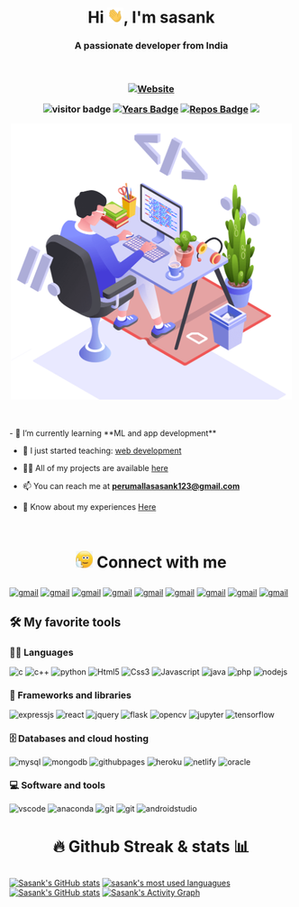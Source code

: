 <h1 align="center">Hi <img src="images/hai.webp" width="28">, I'm sasank</h1>
<h3 align="center">A passionate developer from India</h3>
<br>

<h3 align="center">

[![Website](https://img.shields.io/badge/Website-informational?style=for-the-badge&logo=battledotnet&logoColor=white)](https://github.com/Sasank174)



![visitor badge](https://visitor-badge.glitch.me/badge?page_id=sasank174.visitor-badge&left_color=grey&right_color=blue&left_text=Visitors+Count)
[![Years Badge](https://badges.pufler.dev/years/Sasank174)](https://badges.pufler.dev/years/Sasank174)
[![Repos Badge](https://badges.pufler.dev/repos/Sasank174)](https://badges.pufler.dev/repos/Sasank174)
<img src = "https://badges.pufler.dev/repos/Sasank174?">

</h3>

<p align="center"><img src="images/tech.png" width="500px"></p>
<br><br>
- 🌱 I’m currently learning **ML and app development**

- 🔭 I just started teaching: [web development](https://sasank174.github.io/NPSS-web)

- 👨‍💻 All of my projects are available [here](https://github.com/Sasank174?tab=repositories)

- 📫 You can reach me at **[perumallasasank123@gmail.com](mailto:perumallasasank123@gmail.com)**

- 📄 Know about my experiences [Here](https://github.com/Sasank174/profile/blob/main/Profile.pdf)

<br>

<h1 align="center">

<img src="images/whome.gif" width="30"> Connect with me

</h1>

<p>

[<img alt="gmail" src="https://img.shields.io/badge/Gmail-D14836?style=for-the-badge&logo=gmail&logoColor=white" height="35">](mailto:perumallasasank123@gmail.com)
[<img alt="gmail" src="https://img.shields.io/badge/WhatsApp-25D366?style=for-the-badge&logo=WhatsApp&logoColor=white" height="35">](https://wa.me/918106623632)
[<img alt="gmail" src="https://img.shields.io/badge/GitHub-100000?style=for-the-badge&logo=github&logoColor=white" height="35">](https://github.com/sasank174)
[<img alt="gmail" src="https://img.shields.io/badge/LinkedIn-0077B5?style=for-the-badge&logo=linkedin&logoColor=white" height="35">](https://www.linkedin.com/in/perumalla-sasank-07843b207/)
[<img alt="gmail" src="https://img.shields.io/badge/Telegram-2CA5E0?style=for-the-badge&logo=telegram&logoColor=white" height="35">](https://t.me/Sasank174)
[<img alt="gmail" src="https://img.shields.io/badge/-Hackerrank-2EC866?style=for-the-badge&logo=HackerRank&logoColor=white" height="35">](https://www.hackerrank.com/Sasank174?hr_r=1)
[<img alt="gmail" src="https://img.shields.io/badge/Facebook-1877F2?style=for-the-badge&logo=facebook&logoColor=white" height="35">](https://www.facebook.com/perumalla.sasank)
[<img alt="gmail" src="https://img.shields.io/badge/Instagram-E4405F?style=for-the-badge&logo=instagram&logoColor=white" height="35">](https://www.instagram.com/sasank174/)
[<img alt="gmail" src="https://img.shields.io/badge/stack%20overflow-FE7A16?logo=stack-overflow&logoColor=white&style=for-the-badge" height="35">](https://stackoverflow.com/users/14859365/sasank174)


</p>

## 🛠️ My favorite tools

### 👨‍💻 Languages
<p>
<img alt="c" src="https://img.shields.io/badge/C-00599C?style=for-the-badge&logo=c&logoColor=white">
<img alt="c++" src="https://img.shields.io/badge/C%2B%2B-00599C?style=for-the-badge&logo=c%2B%2B&logoColor=white">
<img alt="python" src="https://img.shields.io/badge/Python-14354C?style=for-the-badge&logo=python&logoColor=white">
<img alt="Html5" src="https://img.shields.io/badge/HTML5-E34F26?style=for-the-badge&logo=html5&logoColor=white">
<img alt="Css3" src="https://img.shields.io/badge/CSS3-1572B6?style=for-the-badge&logo=css3&logoColor=white">
<img alt="Javascript" src="https://img.shields.io/badge/JavaScript-F7DF1E?style=for-the-badge&logo=javascript&logoColor=black">
<img alt="java" src="https://img.shields.io/badge/Java-ED8B00?style=for-the-badge&logo=java&logoColor=white">
<img alt="php" src="https://img.shields.io/badge/PHP-777BB4?style=for-the-badge&logo=php&logoColor=white">
<img alt="nodejs" src="https://img.shields.io/badge/Node.js-43853D?style=for-the-badge&logo=node.js&logoColor=white">
</p>

### 🧰 Frameworks and libraries
<p>
<img alt="expressjs" src="https://img.shields.io/badge/Express.js-404D59?style=for-the-badge">
<img alt="react" src="https://img.shields.io/badge/React-20232A?style=for-the-badge&logo=react&logoColor=61DAFB">
<img alt="jquery" src="https://img.shields.io/badge/jQuery-0769AD?style=for-the-badge&logo=jquery&logoColor=white">
<img alt="flask" src="https://img.shields.io/badge/Flask-000000?style=for-the-badge&logo=flask&logoColor=white">
<img alt="opencv" src="https://img.shields.io/badge/OpenCV-5C3EE8?style=for-the-badge&logo=OpenCV&logoColor=white">
<img alt="jupyter" src="https://img.shields.io/badge/Jupyter-F37626?style=for-the-badge&logo=Jupyter&logoColor=white">
<img alt="tensorflow" src="https://img.shields.io/badge/TensorFlow-FF6F00?style=for-the-badge&logo=TensorFlow&logoColor=white">
</p>

### 🗄️ Databases and cloud hosting
<p>
<img alt="mysql" src="https://img.shields.io/badge/MySQL-4479A1?style=for-the-badge&logo=mysql&logoColor=white">
<img alt="mongodb" src="https://img.shields.io/badge/MongoDB-4EA94B?style=for-the-badge&logo=mongodb&logoColor=white">
<img alt="githubpages" src="https://img.shields.io/badge/GitHub%20pages-222222?style=for-the-badge&logo=github%20pages&logoColor=white">
<img alt="heroku" src="https://img.shields.io/badge/Heroku-430098?style=for-the-badge&logo=heroku&logoColor=white">
<img alt="netlify" src="https://img.shields.io/badge/Netlify-00C7B7?style=for-the-badge&logo=netlify&logoColor=white">
<img alt="oracle" src="https://img.shields.io/badge/Oracle-F00000?style=for-the-badge&logo=oracle&logoColor=white">
</p>

### 💻 Software and tools
<p>
<img alt="vscode" src="https://img.shields.io/badge/VS%20code-007ACC?style=for-the-badge&logo=visual-studio-code&logoColor=white">
<img alt="anaconda" src="https://img.shields.io/badge/Anaconda-44A833?style=for-the-badge&logo=anaconda&logoColor=white">
<img alt="git" src="https://img.shields.io/badge/Git-F05032?style=for-the-badge&logo=git&logoColor=white">
<img alt="git" src="https://img.shields.io/badge/PowerBI-F2C811?style=for-the-badge&logo=Power%20BI&logoColor=white">
<img alt="androidstudio" src="https://img.shields.io/badge/Android%20Studio-3DDC84?style=for-the-badge&logo=android-studio&logoColor=white">
</p>

<h1 align="center">

🔥 Github Streak & stats 📊

</h1>

[![Sasank's GitHub stats](https://github-readme-stats.vercel.app/api?username=Sasank174&title_color=ff8800&text_color=FDFDFD&icon_color=ff8800&hide_border=true&bg_color=151515&show_icons=true&include_all_commits=true&count_private=true&custom_title=Sasank%27s+GitHub+stats&line_height=29)](https://github-readme-stats.vercel.app/api?username=Sasank174&title_color=ff8800&text_color=FDFDFD&icon_color=ff8800&hide_border=true&bg_color=151515&show_icons=true&include_all_commits=true&count_private=true&custom_title=Sasank%27s+GitHub+stats)
[![sasank's most used languagues](https://github-readme-stats.vercel.app/api/top-langs/?username=Sasank174&langs_count=10&layout=compact&custom_title=Sasank%27s+Most+used+Languagues&bg_color=151515&title_color=ff8800&text_color=FDFDFD&hide_border=true&card_width=445)](https://github-readme-stats.vercel.app/api/top-langs/?username=Sasank174&langs_count=10&layout=compact&custom_title=Sasank%27s+Most+used+Languagues&bg_color=151515&title_color=ff8800&text_color=FDFDFD&hide_border=true)
[![Sasank's GitHub stats](http://github-readme-streak-stats.herokuapp.com/?user=Sasank174&theme=dark&hide_border=true&date_format=M%20j%5B%2C%20Y%5D)](http://github-readme-streak-stats.herokuapp.com/?user=Sasank174&theme=dark&hide_border=true&date_format=M%20j%5B%2C%20Y%5D)
[![Sasank's Activity Graph](https://activity-graph.herokuapp.com/graph?username=Sasank174&bg_color=151515&color=FDFDFD&line=ff8800&point=FDFDFD&area_color=FDFDFD&area=true&hide_border=true&custom_title=Sasank%27s+Activity+Graph)](https://activity-graph.herokuapp.com/graph?username=Sasank174&bg_color=151515&color=FDFDFD&line=ff8800&point=FDFDFD&area_color=FDFDFD&area=true&hide_border=true&custom_title=Sasank%27s+Activity+Graph)

